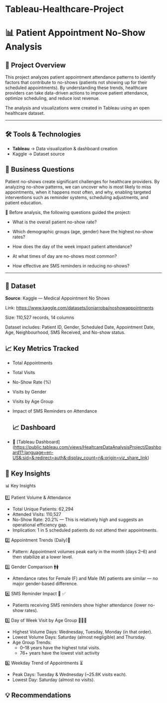 # Tableau-Healthcare-Project

# 📊 Patient Appointment No-Show Analysis

## 📘 Project Overview
This project analyzes patient appointment attendance patterns to identify factors that contribute to no-shows (patients not showing up for their scheduled appointments).
By understanding these trends, healthcare providers can take data-driven actions to improve patient attendance, optimize scheduling, and reduce lost revenue.

The analysis and visualizations were created in Tableau using an open healthcare dataset.

---
## 🛠️ Tools & Technologies

- **Tableau** → Data visualization & dashboard creation
-  Kaggle → Dataset source


## 🎯 Business Questions
Patient no-shows create significant challenges for healthcare providers. By analyzing no-show patterns, we can uncover who is most likely to miss appointments, when it happens most often, and why, enabling targeted interventions such as reminder systems, scheduling adjustments, and patient education.

🔎 Before analysis, the following questions guided the project:

- What is the overall patient no-show rate?

- Which demographic groups (age, gender) have the highest no-show rates?

- How does the day of the week impact patient attendance?

- At what times of day are no-shows most common?

- How effective are SMS reminders in reducing no-shows?


---

## 📁 Dataset

 **Source**:  Kaggle — Medical Appointment No Shows

Link: https://www.kaggle.com/datasets/joniarroba/noshowappointments

Size: 110,527 records, 14 columns

Dataset includes: Patient ID, Gender, Scheduled Date, Appointment Date, Age, Neighbourhood, SMS Received, and No-show status.


## 📈 Key Metrics Tracked

- Total Appointments

- Total Visits

- No-Show Rate (%)

- Visits by Gender

- Visits by Age Group

- Impact of SMS Reminders on Attendance

  ## 📈 Dashboard

- 🔗 [Tableau Dashboard] (https://public.tableau.com/views/HealtcareDataAnalysisProject/Dashboard1?:language=en-US&:sid=&:redirect=auth&:display_count=n&:origin=viz_share_link)

## 📌 Key Insights

📊 Key Insights

1️⃣ Patient Volume & Attendance

* Total Unique Patients: 62,294
* Attended Visits: 110,527
* No-Show Rate: 20.2% — This is relatively high and suggests an operational efficiency gap.
* Implication: 1 in 5 scheduled patients do not attend their appointments.

2️⃣ Appointment Trends (Daily)📅

* Pattern: Appointment volumes peak early in the month (days 2–6) and then stabilize at a lower level.

3️⃣ Gender Comparison 🚹🚺

* Attendance rates for Female (F) and Male (M) patients are similar — no major gender-based difference.

4️⃣ SMS Reminder Impact  📲 ✅

* Patients receiving SMS reminders show higher attendance (lower no-show rates).

5️⃣ Day of Week Visit by Age Group 👶🧑‍🦳

* Highest Volume Days: Wednesday, Tuesday, Monday (in that order).
* Lowest Volume Days: Saturday (almost negligible) and Thursday.
* Age Group Trends:
    * 0–18 years have the highest total visits.
    * 76+ years have the lowest visit activity

6️⃣ Weekday Trend of Appointments ⏳
* Peak Days: Tuesday & Wednesday (~25.8K visits each).
* Lowest Day: Saturday (almost no visits).

## 💡 Recommendations


